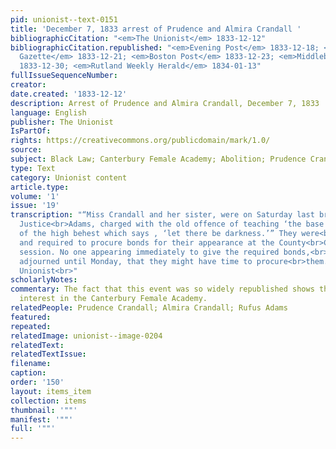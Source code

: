 ```yaml
---
pid: unionist--text-0151
title: 'December 7, 1833 arrest of Prudence and Almira Crandall '
bibliographicCitation: "<em>The Unionist</em> 1833-12-12"
bibliographicCitation.republished: "<em>Evening Post</em> 1833-12-18; <em>National
  Gazette</em> 1833-12-21; <em>Boston Post</em> 1833-12-23; <em>Middlebury Free Press</em>
  1833-12-30; <em>Rutland Weekly Herald</em> 1834-01-13"
fullIssueSequenceNumber: 
creator: 
date.created: '1833-12-12'
description: Arrest of Prudence and Almira Crandall, December 7, 1833
language: English
publisher: The Unionist
IsPartOf: 
rights: https://creativecommons.org/publicdomain/mark/1.0/
source: 
subject: Black Law; Canterbury Female Academy; Abolition; Prudence Crandall
type: Text
category: Unionist content
article.type: 
volume: '1'
issue: '19'
transcription: "“Miss Crandall and her sister, were on Saturday last brought before
  Justice<br>Adams, charged with the old offence of teaching ‘the base born Africans,<br>unmindful
  of the high behest which says , ‘let there be darkness.’” They were<br>found guilty,
  and required to procure bonds for their appearance at the County<br>Court now in
  session. No one appearing immediately to give the required bonds,<br>the Court was
  adjourned until Monday, that they might have time to procure<br>them.” – Brooklyn
  Unionist<br>"
scholarlyNotes: 
commentary: The fact that this event was so widely republished shows the strong national
  interest in the Canterbury Female Academy.
relatedPeople: Prudence Crandall; Almira Crandall; Rufus Adams
featured: 
repeated: 
relatedImage: unionist--image-0204
relatedText: 
relatedTextIssue: 
filename: 
caption: 
order: '150'
layout: items_item
collection: items
thumbnail: '""'
manifest: '""'
full: '""'
---
```

